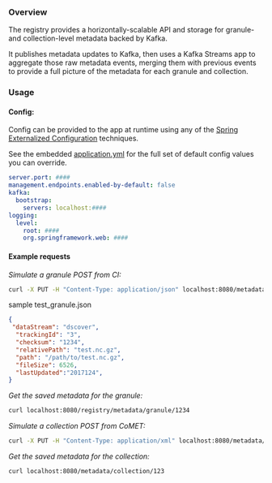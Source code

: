 ### Overview

The registry provides a horizontally-scalable API and storage for granule- and collection-level metadata backed by Kafka. 

It publishes metadata updates to Kafka, then uses a Kafka Streams app to aggregate those raw metadata events,
merging them with previous events to provide a full picture of the metadata for each granule and collection. 

### Usage

#### Config:

Config can be provided to the app at runtime using any of the [Spring Externalized Configuration](https://docs.spring.io/spring-boot/docs/current/reference/html/boot-features-external-config.html)
techniques.

See the embedded [application.yml](src/main/resources/application.yml) for the full set of default config values you can override. 
```yaml
server.port: ####
management.endpoints.enabled-by-default: false
kafka:
  bootstrap:
    servers: localhost:####
logging:
  level:
    root: ####
    org.springframework.web: ####

```
#### Example requests

*Simulate a granule POST from CI:*

```bash
curl -X PUT -H "Content-Type: application/json" localhost:8080/metadata/granule --data-binary @src/test/resources/test_granule.json
```

sample test_granule.json
```json
{
 "dataStream": "dscover",
  "trackingId": "3", 
  "checksum": "1234", 
  "relativePath": "test.nc.gz", 
  "path": "/path/to/test.nc.gz", 
  "fileSize": 6526, 
  "lastUpdated":"2017124",
}
```

*Get the saved metadata for the granule:*

```bash
curl localhost:8080/registry/metadata/granule/1234
```

*Simulate a collection POST from CoMET:*

```bash
curl -X PUT -H "Content-Type: application/xml" localhost:8080/metadata/collection/123 --data-binary @src/test/resources/dscovr_fc1.xml
```

*Get the saved metadata for the collection:*

```bash
curl localhost:8080/metadata/collection/123
```
